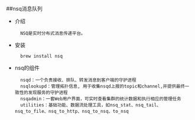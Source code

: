 ##nsq消息队列
- 介绍
        
        NSQ是实时分布式消息传递平台。
- 安装
    
        brew install nsq
- nsq的组件

        nsqd：一个负责接收、排队、转发消息到客户端的守护进程
        nsqlookupd：管理拓扑信息, 用于收集nsqd上报的topic和channel,并提供最终一致性的发现服务的守护进程
        nsqadmin：一套Web用户界面，可实时查看集群的统计数据和执行相应的管理任务
        utilities：基础功能、数据流处理工具，如nsq_stat、nsq_tail、nsq_to_file、nsq_to_http、nsq_to_nsq、to_nsq
